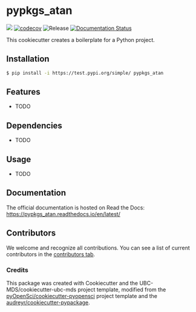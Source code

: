 # pypkgs_atan 

![](https://github.com/Andrew-Tan/pypkgs_atan/workflows/build/badge.svg) [![codecov](https://codecov.io/gh/Andrew-Tan/pypkgs_atan/branch/main/graph/badge.svg)](https://codecov.io/gh/Andrew-Tan/pypkgs_atan) ![Release](https://github.com/Andrew-Tan/pypkgs_atan/workflows/Release/badge.svg) [![Documentation Status](https://readthedocs.org/projects/pypkgs_atan/badge/?version=latest)](https://pypkgs_atan.readthedocs.io/en/latest/?badge=latest)

This cookiecutter creates a boilerplate for a Python project.

## Installation

```bash
$ pip install -i https://test.pypi.org/simple/ pypkgs_atan
```

## Features

- TODO

## Dependencies

- TODO

## Usage

- TODO

## Documentation

The official documentation is hosted on Read the Docs: https://pypkgs_atan.readthedocs.io/en/latest/

## Contributors

We welcome and recognize all contributions. You can see a list of current contributors in the [contributors tab](https://github.com/Andrew-Tan/pypkgs_atan/graphs/contributors).

### Credits

This package was created with Cookiecutter and the UBC-MDS/cookiecutter-ubc-mds project template, modified from the [pyOpenSci/cookiecutter-pyopensci](https://github.com/pyOpenSci/cookiecutter-pyopensci) project template and the [audreyr/cookiecutter-pypackage](https://github.com/audreyr/cookiecutter-pypackage).
